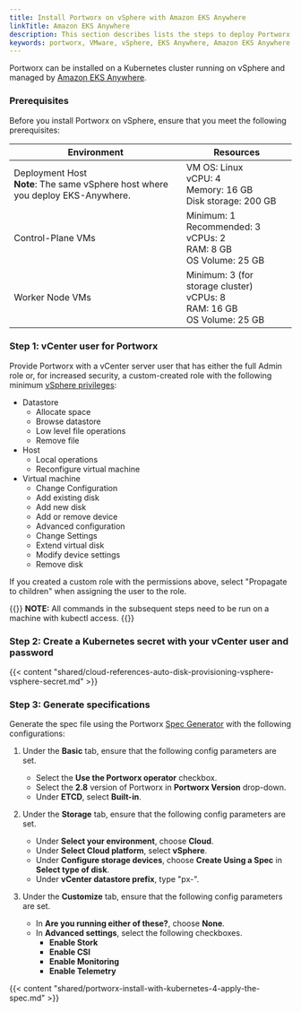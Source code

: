 ```yaml
---
title: Install Portworx on vSphere with Amazon EKS Anywhere
linkTitle: Amazon EKS Anywhere
description: This section describes lists the steps to deploy Portworx on vSphere having Amazon EKS Anywhere.
keywords: portworx, VMware, vSphere, EKS Anywhere, Amazon EKS Anywhere
---
```



Portworx can be installed on a Kubernetes cluster running on vSphere and managed by [Amazon EKS Anywhere](https://anywhere.eks.amazonaws.com).

### Prerequisites

Before you install Portworx on vSphere, ensure that you meet the following prerequisites:

|**Environment**|**Resources**|
|------|------|
|Deployment Host<br/>**Note**: The same vSphere host where you deploy EKS-Anywhere.| VM OS: Linux <br/>vCPU: 4 <br/> Memory: 16 GB <br/> Disk storage: 200 GB|
|Control-Plane VMs| Minimum: 1 <br/> Recommended: 3 <br/>vCPUs: 2 <br/> RAM: 8 GB <br/> OS Volume: 25 GB|
|Worker Node VMs| Minimum: 3 (for storage cluster) <br/> vCPUs: 8 <br/>RAM: 16 GB <br/> OS Volume: 25 GB|

### Step 1: vCenter user for Portworx

Provide Portworx with a vCenter server user that has either the full Admin role or, for increased security, a custom-created role with the following minimum [vSphere privileges](https://docs.vmware.com/en/VMware-vSphere/6.7/com.vmware.vsphere.security.doc/GUID-FEAB5DF5-F7A2-412D-BF3D-7420A355AE8F.html):

* Datastore
    * Allocate space
    * Browse datastore
    * Low level file operations
    * Remove file
* Host
    * Local operations
    * Reconfigure virtual machine
* Virtual machine
    * Change Configuration
    * Add existing disk
    * Add new disk
    * Add or remove device
    * Advanced configuration
    * Change Settings
    * Extend virtual disk
    * Modify device settings
    * Remove disk

If you created a custom role with the permissions above,  select "Propagate to children" when assigning the user to the role.

{{<info>}}
**NOTE:** All commands in the subsequent steps need to be run on a machine with kubectl access.
{{</info>}}

### Step 2: Create a Kubernetes secret with your vCenter user and password

{{< content "shared/cloud-references-auto-disk-provisioning-vsphere-vsphere-secret.md" >}}

### Step 3: Generate specifications

Generate the spec file using the Portworx [Spec Generator](https://central.portworx.com/specGen/wizard) with the following configurations:

1. Under the **Basic** tab, ensure that the following config parameters are set.
    - Select the **Use the Portworx operator** checkbox.
    - Select the **2.8** version of Portworx in **Portworx Version** drop-down. 
    - Under **ETCD**, select **Built-in**.

2. Under the **Storage** tab, ensure that the following config parameters are set.
    - Under **Select your environment**, choose **Cloud**.
    - Under **Select Cloud platform**, select **vSphere**.
    - Under **Configure storage devices**, choose **Create Using a Spec** in **Select type of disk**.
    - Under **vCenter datastore prefix**, type "px-".

3. Under the **Customize** tab, ensure that the following config parameters are set.
    - In **Are you running either of these?**, choose **None**.
    - In **Advanced settings**, select the following checkboxes. 
        - **Enable Stork**
        - **Enable CSI**
        - **Enable Monitoring**
        - **Enable Telemetry**


{{< content "shared/portworx-install-with-kubernetes-4-apply-the-spec.md" >}}

